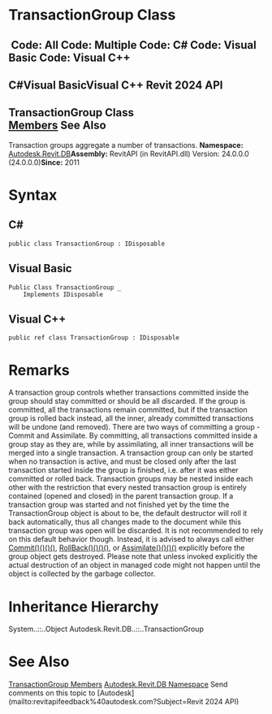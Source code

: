 # TransactionGroup Class

﻿
 Code: All Code: Multiple Code: C# Code: Visual Basic Code: Visual C++   
---  
C#Visual BasicVisual C++
Revit 2024 API  
---  
TransactionGroup Class  
[Members](d1370877-0cb8-cfd2-b09f-d06b1290f54e.md "TransactionGroup Members") See Also  
---  
Transaction groups aggregate a number of transactions. 
**Namespace:** [Autodesk.Revit.DB](87546ba7-461b-c646-cbb1-2cb8f5bff8b2.md "Autodesk.Revit.DB Namespace")**Assembly:** RevitAPI (in RevitAPI.dll) Version: 24.0.0.0 (24.0.0.0)**Since:** 2011 
# Syntax
C#  
---  
```text
public class TransactionGroup : IDisposable
```
  
Visual Basic  
---  
```text
Public Class TransactionGroup _
	Implements IDisposable
```
  
Visual C++  
---  
```text
public ref class TransactionGroup : IDisposable
```
  
# Remarks
A transaction group controls whether transactions committed inside the group should stay committed or should be all discarded. If the group is committed, all the transactions remain committed, but if the transaction group is rolled back instead, all the inner, already committed transactions will be undone (and removed).
There are two ways of committing a group - Commit and Assimilate. By committing, all transactions committed inside a group stay as they are, while by assimilating, all inner transactions will be merged into a single transaction.
A transaction group can only be started when no transaction is active, and must be closed only after the last transaction started inside the group is finished, i.e. after it was either committed or rolled back.
Transaction groups may be nested inside each other with the restriction that every nested transaction group is entirely contained (opened and closed) in the parent transaction group.
If a transaction group was started and not finished yet by the time the TransactionGroup object is about to be, the default destructor will roll it back automatically, thus all changes made to the document while this transaction group was open will be discarded. It is not recommended to rely on this default behavior though. Instead, it is advised to always call either [Commit()()()()](11878443-43f2-63fb-a95d-baa1eeab776d.md "Commit Method"), [RollBack()()()()](2efcf628-bb40-bf36-a2e4-eaeca4cca461.md "RollBack Method"), or [Assimilate()()()()](158471e4-5554-16ed-f9bf-f7499b86309c.md "Assimilate Method") explicitly before the group object gets destroyed. Please note that unless invoked explicitly the actual destruction of an object in managed code might not happen until the object is collected by the garbage collector.
# Inheritance Hierarchy
System..::..Object Autodesk.Revit.DB..::..TransactionGroup
# See Also
[TransactionGroup Members](d1370877-0cb8-cfd2-b09f-d06b1290f54e.md "TransactionGroup Members")
[Autodesk.Revit.DB Namespace](87546ba7-461b-c646-cbb1-2cb8f5bff8b2.md "Autodesk.Revit.DB Namespace")
Send comments on this topic to [Autodesk](mailto:revitapifeedback%40autodesk.com?Subject=Revit 2024 API)